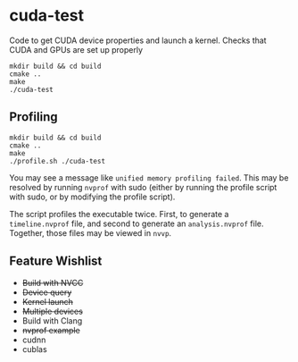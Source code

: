 # cuda-test

Code to get CUDA device properties and launch a kernel.
Checks that CUDA and GPUs are set up properly

    mkdir build && cd build
    cmake ..
    make
    ./cuda-test

## Profiling

    mkdir build && cd build
    cmake ..
    make
    ./profile.sh ./cuda-test

You may see a message like `unified memory profiling failed`. This may be
resolved by running `nvprof` with sudo (either by running the profile script
with sudo, or by modifying the profile script).

The script profiles the executable twice. First, to generate a `timeline.nvprof`
file, and second to generate an `analysis.nvprof` file. Together, those files
may be viewed in `nvvp`.

## Feature Wishlist

* ~~Build with NVCC~~
* ~~Device query~~
* ~~Kernel launch~~
* ~~Multiple devices~~
* Build with Clang
* ~~nvprof example~~
* cudnn
* cublas 